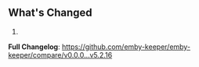 ## What's Changed

1.

**Full Changelog**: https://github.com/emby-keeper/emby-keeper/compare/v0.0.0...v5.2.16
